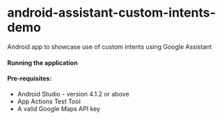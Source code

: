 # android-assistant-custom-intents-demo
Android app to showcase use of custom intents using Google Assistant

#### Running the application

#### Pre-requisites:

* Android Studio - version 4.1.2 or above
* App Actions Test Tool
* A valid Google Maps API key 

